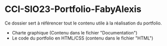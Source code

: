 # CCI-SIO23-Portfolio-FabyAlexis



Ce dossier sert à référencer tout le contenu utile à la réalisation du portfolio.


- Charte graphique (Contenu dans le fichier "Documentation")
- Le code du portfolio en HTML/CSS (contenu dans le fichier "HTML")
